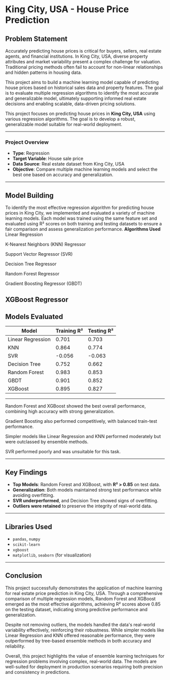 # King City, USA - House Price Prediction
## Problem Statement
Accurately predicting house prices is critical for buyers, sellers, real estate agents, and financial institutions. In King City, USA, diverse property attributes and market variability present a complex challenge for valuation. Traditional pricing methods often fail to account for non-linear relationships and hidden patterns in housing data.

This project aims to build a machine learning model capable of predicting house prices based on historical sales data and property features. The goal is to evaluate multiple regression algorithms to identify the most accurate and generalizable model, ultimately supporting informed real estate decisions and enabling scalable, data-driven pricing solutions.

This project focuses on predicting house prices in **King City, USA** using various regression algorithms. The goal is to develop a robust, generalizable model suitable for real-world deployment.

---

### Project Overview

- **Type**: Regression
- **Target Variable**: House sale price
- **Data Source**: Real estate dataset from King City, USA
- **Objective**: Compare multiple machine learning models and select the best one based on accuracy and generalization.

---
## Model Building
To identify the most effective regression algorithm for predicting house prices in King City, we implemented and evaluated a variety of machine learning models. Each model was trained using the same feature set and evaluated using R² scores on both training and testing datasets to ensure a fair comparison and assess generalization performance.
**Algorithms Used**
Linear Regression

K-Nearest Neighbors (KNN) Regressor

Support Vector Regressor (SVR)

Decision Tree Regressor

Random Forest Regressor

Gradient Boosting Regressor (GBDT)

XGBoost Regressor
---

## Models Evaluated

| Model              | Training R² | Testing R² |
|-------------------|-------------|------------|
| Linear Regression | 0.701       | 0.703      |
| KNN               | 0.864       | 0.774      |
| SVR               | -0.056      | -0.063     |
| Decision Tree     | 0.752       | 0.662      |
| Random Forest     | 0.983       | 0.853      |
| GBDT              | 0.901       | 0.852      |
| XGBoost           | 0.895       | 0.827      |

---
Random Forest and XGBoost showed the best overall performance, combining high accuracy with strong generalization.

Gradient Boosting also performed competitively, with balanced train-test performance.

Simpler models like Linear Regression and KNN performed moderately but were outclassed by ensemble methods.

SVR performed poorly and was unsuitable for this task.

---
## Key Findings

- **Top Models**: Random Forest and XGBoost, with **R² > 0.85** on test data.
- **Generalization**: Both models maintained strong test performance while avoiding overfitting.
- **SVR underperformed**, and Decision Tree showed signs of overfitting.
- **Outliers were retained** to preserve the integrity of real-world data.

---

## Libraries Used

- `pandas`, `numpy`
- `scikit-learn`
- `xgboost`
- `matplotlib`, `seaborn` (for visualization)

---
## Conclusion
This project successfully demonstrates the application of machine learning for real estate price prediction in King City, USA. Through a comprehensive comparison of multiple regression models, Random Forest and XGBoost emerged as the most effective algorithms, achieving R² scores above 0.85 on the testing dataset, indicating strong predictive performance and generalization.

Despite not removing outliers, the models handled the data's real-world variability effectively, reinforcing their robustness. While simpler models like Linear Regression and KNN offered reasonable performance, they were outperformed by tree-based ensemble methods in both accuracy and reliability.

Overall, this project highlights the value of ensemble learning techniques for regression problems involving complex, real-world data. The models are well-suited for deployment in production scenarios requiring both precision and consistency in predictions.
